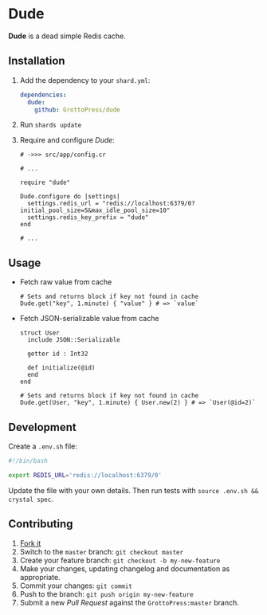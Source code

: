 # Dude

**Dude** is a dead simple Redis cache.

## Installation

1. Add the dependency to your `shard.yml`:

   ```yaml
   dependencies:
     dude:
       github: GrottoPress/dude
   ```

1. Run `shards update`

1. Require and configure *Dude*:

   ```crystal
   # ->>> src/app/config.cr

   # ...

   require "dude"

   Dude.configure do |settings|
     settings.redis_url = "redis://localhost:6379/0?initial_pool_size=5&max_idle_pool_size=10"
     settings.redis_key_prefix = "dude"
   end

   # ...
   ```

## Usage

- Fetch raw value from cache

  ```crystal
  # Sets and returns block if key not found in cache
  Dude.get("key", 1.minute) { "value" } # => `value`
  ```

- Fetch JSON-serializable value from cache

  ```crystal
  struct User
    include JSON::Serializable

    getter id : Int32

    def initialize(@id)
    end
  end

  # Sets and returns block if key not found in cache
  Dude.get(User, "key", 1.minute) { User.new(2) } # => `User(@id=2)`
  ```

## Development

Create a `.env.sh` file:

```bash
#!/bin/bash

export REDIS_URL='redis://localhost:6379/0'
```

Update the file with your own details. Then run tests with `source .env.sh && crystal spec`.

## Contributing

1. [Fork it](https://github.com/GrottoPress/dude/fork)
1. Switch to the `master` branch: `git checkout master`
1. Create your feature branch: `git checkout -b my-new-feature`
1. Make your changes, updating changelog and documentation as appropriate.
1. Commit your changes: `git commit`
1. Push to the branch: `git push origin my-new-feature`
1. Submit a new *Pull Request* against the `GrottoPress:master` branch.
